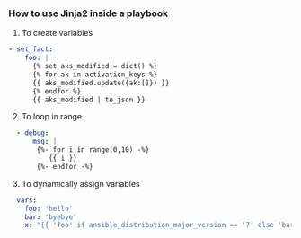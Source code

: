 ### How to use Jinja2 inside a playbook

1. To create variables
```yaml
- set_fact:
    foo: |
      {% set aks_modified = dict() %}
      {% for ak in activation_keys %}
      {{ aks_modified.update({ak:[]}) }}
      {% endfor %}
      {{ aks_modified | to_json }}
```

2. To loop in range
```yaml
  - debug:
      msg: |
       {%- for i in range(0,10) -%}
          {{ i }}
       {%- endfor -%}
```

3. To dynamically assign variables
```yaml
  vars:
    foo: 'hello'
    bar: 'byebye'
    x: "{{ 'foo' if ansible_distribution_major_version == '7' else 'bar' }}"
```
